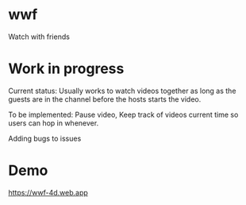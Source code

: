# wwf

Watch with friends

# Work in progress

Current status: Usually works to watch videos together as long as the guests are in the channel before the hosts starts the video.

To be implemented: Pause video, Keep track of videos current time so users can hop in whenever.

Adding bugs to issues

# Demo

https://wwf-4d.web.app
